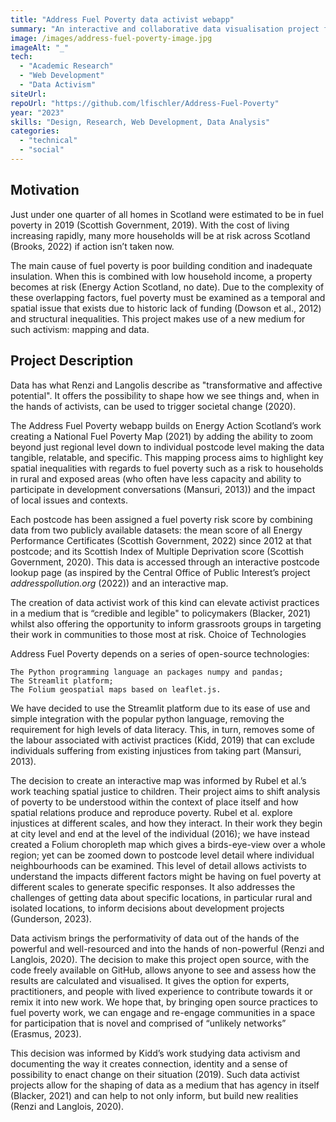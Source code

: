 ```yaml
---
title: "Address Fuel Poverty data activist webapp"
summary: "An interactive and collaborative data visualisation project for activist and community groups fighting fuel poverty in Scotland."
image: /images/address-fuel-poverty-image.jpg
imageAlt: "_"
tech:
  - "Academic Research"
  - "Web Development"
  - "Data Activism"
siteUrl: 
repoUrl: "https://github.com/lfischler/Address-Fuel-Poverty"
year: "2023"
skills: "Design, Research, Web Development, Data Analysis"
categories:
  - "technical"
  - "social"
---
```


## Motivation
Just under one quarter of all homes in Scotland were estimated to be in fuel poverty in 2019 (Scottish Government, 2019). With the cost of living increasing rapidly, many more households will be at risk across Scotland (Brooks, 2022) if action isn’t taken now.

The main cause of fuel poverty is poor building condition and inadequate insulation. When this is combined with low household income, a property becomes at risk (Energy Action Scotland, no date). Due to the complexity of these overlapping factors, fuel poverty must be examined as a temporal and spatial issue that exists due to historic lack of funding (Dowson et al., 2012) and structural inequalities. This project makes use of a new medium for such activism: mapping and data.

## Project Description

Data has what Renzi and Langolis describe as "transformative and affective potential". It offers the possibility to shape how we see things and, when in the hands of activists, can be used to trigger societal change (2020).

The Address Fuel Poverty webapp builds on Energy Action Scotland’s work creating a National Fuel Poverty Map (2021) by adding the ability to zoom beyond just regional level down to individual postcode level making the data tangible, relatable, and specific. This mapping process aims to highlight key spatial inequalities with regards to fuel poverty such as a risk to households in rural and exposed areas (who often have less capacity and ability to participate in development conversations (Mansuri, 2013)) and the impact of local issues and contexts.

Each postcode has been assigned a fuel poverty risk score by combining data from two publicly available datasets: the mean score of all Energy Performance Certificates (Scottish Government, 2022) since 2012 at that postcode; and its Scottish Index of Multiple Deprivation score (Scottish Government, 2020). This data is accessed through an interactive postcode lookup page (as inspired by the Central Office of Public Interest’s project _addresspollution.org_ (2022)) and an interactive map.

The creation of data activist work of this kind can elevate activist practices in a medium that is “credible and legible" to policymakers (Blacker, 2021) whilst also offering the opportunity to inform grassroots groups in targeting their work in communities to those most at risk.
Choice of Technologies

Address Fuel Poverty depends on a series of open-source technologies:

    The Python programming language an packages numpy and pandas;
    The Streamlit platform;
    The Folium geospatial maps based on leaflet.js.

We have decided to use the Streamlit platform due to its ease of use and simple integration with the popular python language, removing the requirement for high levels of data literacy. This, in turn, removes some of the labour associated with activist practices (Kidd, 2019) that can exclude individuals suffering from existing injustices from taking part (Mansuri, 2013).

The decision to create an interactive map was informed by Rubel et al.’s work teaching spatial justice to children. Their project aims to shift analysis of poverty to be understood within the context of place itself and how spatial relations produce and reproduce poverty. Rubel et al. explore injustices at different scales, and how they interact. In their work they begin at city level and end at the level of the individual (2016); we have instead created a Folium choropleth map which gives a birds-eye-view over a whole region; yet can be zoomed down to postcode level detail where individual neighbourhoods can be examined. This level of detail allows activists to understand the impacts different factors might be having on fuel poverty at different scales to generate specific responses. It also addresses the challenges of getting data about specific locations, in particular rural and isolated locations, to inform decisions about development projects (Gunderson, 2023).

Data activism brings the performativity of data out of the hands of the powerful and well-resourced and into the hands of non-powerful (Renzi and Langlois, 2020). The decision to make this project open source, with the code freely available on GitHub, allows anyone to see and assess how the results are calculated and visualised. It gives the option for experts, practitioners, and people with lived experience to contribute towards it or remix it into new work. We hope that, by bringing open source practices to fuel poverty work, we can engage and re-engage communities in a space for participation that is novel and comprised of “unlikely networks” (Erasmus, 2023).

This decision was informed by Kidd’s work studying data activism and documenting the way it creates connection, identity and a sense of possibility to enact change on their situation (2019). Such data activist projects allow for the shaping of data as a medium that has agency in itself (Blacker, 2021) and can help to not only inform, but build new realities (Renzi and Langlois, 2020).